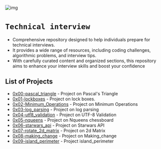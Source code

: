 ![img](https://assets.imaginablefutures.com/media/images/ALX_Logo.max-200x150.png)
# `Technical interview`
- Comprehensive repository designed to help individuals prepare for technical interviews.
- It provides a wide range of resources, including coding challenges, algorithmic problems, and interview tips.
- With carefully curated content and organized sections, this repository aims to enhance your interview skills and boost your confidence

## List of Projects
- [0x00-pascal_triangle](./0x00-pascal_triangle) - Project on Pascal's Triangle
- [0x01-lockboxes](./0x01-lockboxes) - Project on lock boxes.
- [0x02-Minimum_Operations](./0x02-Minimum_Operations) - Project on Minimum Operations
- [0x03-log_parsing](./0x03-log_parsing) - Project on log parsing
- [0x04-utf8_validation](./0x04-utf8_validation) - Project on UTF-8 Validation
- [0x05-nqueens](./0x05-nqueens) - Project on Nqueens chessboard
- [0x06-starwars_api](./0x06-starwars_api) - Project on Starwars API 
- [0x07-rotate_2d_matrix](./0x07-rotate_2d_matrix) - Project on 2d Matrix
- [0x08-making_change](./0x08-making_change) - Project on Making_change
- [0x09-island_perimeter](./0x09-island_perimeter) - Project island_perimeter
